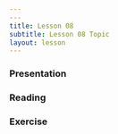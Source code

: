 ```yaml
---
---
title: Lesson 08
subtitle: Lesson 08 Topic
layout: lesson
---
```


<h3>Presentation</h3>
<h3>Reading</h3>
<h3>Exercise</h3>
